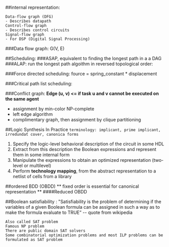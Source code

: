 ##internal representation:
```
Data-flow graph (DFG)   
- Describes datapath  
Control-flow graph  
- Describes control circuits  
Signal-flow graph  
- For DSP (Digital Signal Processing)  
```

###Data flow graph: G(V, E)

##Scheduling:
###ASAP, 
equivalent to finding the longest path in a a DAG
###ALAP:
run the longest path algoithm in reversed topological order:

###Force directed scheduling:
fource  = spring_constant * displacement

###Critical path list scheduling:

###Conflict graph:
**Edge (u, v) <= if task u and v cannot be executed on the same agent**  
- assignment by min-color   NP-complete
- left edge algorithm 
- complimentary graph, then assignment by clique partitioning


##Logic Synthesis In Practice
```terminology: implicant, prime implicant, irredundat cover, canonica forms```  
1. Specify the logic-level behavioral description of the circuit in some HDL
2. Extract from this description the Boolean expressions and represent them in some internal form
3. Manipulate the expressions to obtain an optimized representation (two-level or multilevel)
4. Perform **technology mapping**, from the abstract representation to a netlist of cells from a library 


##ordered BDD (OBDD)
** fixed order is essential for canonical representation **
####Reduced OBDD

##Boolean satisfiability :
"Satisfiability is the problem of determining if the variables of a given Boolean formula can be assigned in such a way as to make the formula evaluate to TRUE” -- quote from wikipedia
```
Also called SAT problem
Famous NP problem
There are public domain SAT solvers
Some combinatorial optimization problems and most ILP problems can be formulated as SAT problem
```
